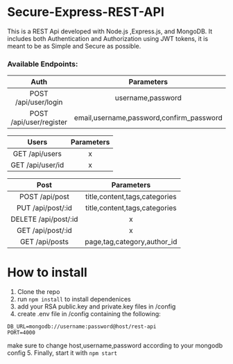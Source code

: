 # Secure-Express-REST-API

This is a REST Api developed with Node.js ,Express.js, and MongoDB. It includes both Authentication and Authorization
using JWT tokens, it is meant to be as Simple and Secure as possible.

### Available Endpoints:

| Auth | Parameters |
|:----:|:-----:|
| POST /api/user/login | username,password |
| POST /api/user/register | email,username,password,confirm_password |


| Users | Parameters |
|:----:|:-----:|
| GET /api/users | x |
| GET /api/user/id | x |


| Post | Parameters |
|:----:|:-----:|
| POST /api/post | title,content,tags,categories |
| PUT /api/post/:id | title,content,tags,categories |
| DELETE /api/post/:id | x |
| GET /api/post/:id | x |
| GET /api/posts | page,tag,category,author_id |


# How to install

1. Clone the repo
2. run `npm install` to install dependenices
3. add your RSA public.key and private.key files in /config
4. create .env file in /config containing the following:
```
DB_URL=mongodb://username:password@host/rest-api
PORT=4000
```
make sure to change host,username,password according to your mongodb config
5. Finally, start it with `npm start`



